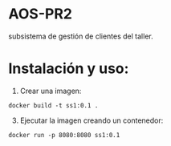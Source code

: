 # AOS-PR2
 
subsistema de gestión de clientes del taller.

# Instalación y uso:

1. Crear una imagen:
```
docker build -t ss1:0.1 .
```

3. Ejecutar la imagen creando un contenedor:
```
docker run -p 8080:8080 ss1:0.1
```
